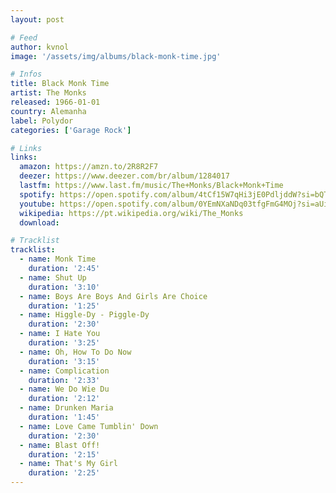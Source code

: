 ```yaml
---
layout: post

# Feed
author: kvnol
image: '/assets/img/albums/black-monk-time.jpg'

# Infos
title: Black Monk Time
artist: The Monks
released: 1966-01-01
country: Alemanha
label: Polydor
categories: ['Garage Rock']

# Links
links:
  amazon: https://amzn.to/2R8R2F7
  deezer: https://www.deezer.com/br/album/1284017
  lastfm: https://www.last.fm/music/The+Monks/Black+Monk+Time
  spotify: https://open.spotify.com/album/4tCf15W7qHi3jE0PdljddW?si=bQTssxcaQmOLQE7hORWWxQ
  youtube: https://open.spotify.com/album/0YEmNXaNDq03tfgFmG4MOj?si=aUiDADETRcqctAbrL6jHvQ
  wikipedia: https://pt.wikipedia.org/wiki/The_Monks
  download:

# Tracklist
tracklist:
  - name: Monk Time
    duration: '2:45'
  - name: Shut Up
    duration: '3:10'
  - name: Boys Are Boys And Girls Are Choice
    duration: '1:25'
  - name: Higgle-Dy - Piggle-Dy
    duration: '2:30'
  - name: I Hate You
    duration: '3:25'
  - name: Oh, How To Do Now
    duration: '3:15'
  - name: Complication
    duration: '2:33'
  - name: We Do Wie Du
    duration: '2:12'
  - name: Drunken Maria
    duration: '1:45'
  - name: Love Came Tumblin' Down
    duration: '2:30'
  - name: Blast Off!
    duration: '2:15'
  - name: That's My Girl
    duration: '2:25'
---
```

